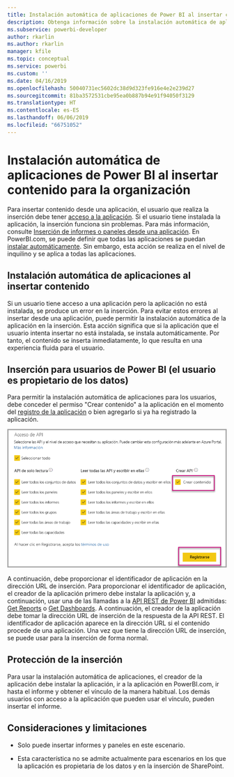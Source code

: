 ```yaml
---
title: Instalación automática de aplicaciones de Power BI al insertar contenido para la organización
description: Obtenga información sobre la instalación automática de aplicaciones de Power BI al insertar contenido para la organización.
ms.subservice: powerbi-developer
author: rkarlin
ms.author: rkarlin
manager: kfile
ms.topic: conceptual
ms.service: powerbi
ms.custom: ''
ms.date: 04/16/2019
ms.openlocfilehash: 50040731ec5602dc38d9d323fe916e4e2e239d27
ms.sourcegitcommit: 81ba3572531cbe95ea0b887b94e91f94050f3129
ms.translationtype: HT
ms.contentlocale: es-ES
ms.lasthandoff: 06/06/2019
ms.locfileid: "66751052"
---
```

# <a name="auto-install-power-bi-apps-when-embedding-for-your-organization"></a>Instalación automática de aplicaciones de Power BI al insertar contenido para la organización

Para insertar contenido desde una aplicación, el usuario que realiza la inserción debe tener [acceso a la aplicación](../service-create-distribute-apps.md). Si el usuario tiene instalada la aplicación, la inserción funciona sin problemas. Para más información, consulte [Inserción de informes o paneles desde una aplicación](embed-from-apps.md). En PowerBI.com, se puede definir que todas las aplicaciones se puedan [instalar automáticamente](https://powerbi.microsoft.com/blog/automatically-install-apps/). Sin embargo, esta acción se realiza en el nivel de inquilino y se aplica a todas las aplicaciones.

## <a name="auto-install-app-on-embedding"></a>Instalación automática de aplicaciones al insertar contenido

Si un usuario tiene acceso a una aplicación pero la aplicación no está instalada, se produce un error en la inserción. Para evitar estos errores al insertar desde una aplicación, puede permitir la instalación automática de la aplicación en la inserción. Esta acción significa que si la aplicación que el usuario intenta insertar no está instalada, se instala automáticamente. Por tanto, el contenido se inserta inmediatamente, lo que resulta en una experiencia fluida para el usuario.

## <a name="embed-for-power-bi-users-user-owns-data"></a>Inserción para usuarios de Power BI (el usuario es propietario de los datos)

Para permitir la instalación automática de aplicaciones para los usuarios, debe conceder el permiso "Crear contenido" a la aplicación en el momento del [registro de la aplicación](register-app.md#register-with-the-power-bi-application-registration-tool) o bien agregarlo si ya ha registrado la aplicación.

![Crear contenido en el registro de la aplicación](media/embed-auto-install-app/register-app-create-content.png)

A continuación, debe proporcionar el identificador de aplicación en la dirección URL de inserción. Para proporcionar el identificador de aplicación, el creador de la aplicación primero debe instalar la aplicación y, a continuación, usar una de las llamadas a la [API REST de Power BI](https://docs.microsoft.com/rest/api/power-bi/) admitidas: [Get Reports](https://docs.microsoft.com/rest/api/power-bi/reports/getreports) o [Get Dashboards](https://docs.microsoft.com/rest/api/power-bi/dashboards/getdashboards). A continuación, el creador de la aplicación debe tomar la dirección URL de inserción de la respuesta de la API REST. El identificador de aplicación aparece en la dirección URL si el contenido procede de una aplicación.  Una vez que tiene la dirección URL de inserción, se puede usar para la inserción de forma normal.

## <a name="secure-embed"></a>Protección de la inserción

Para usar la instalación automática de aplicaciones, el creador de la aplicación debe instalar la aplicación, ir a la aplicación en PowerBI.com, ir hasta el informe y obtener el vínculo de la manera habitual. Los demás usuarios con acceso a la aplicación que pueden usar el vínculo, pueden insertar el informe.

## <a name="considerations-and-limitations"></a>Consideraciones y limitaciones

* Solo puede insertar informes y paneles en este escenario.

* Esta característica no se admite actualmente para escenarios en los que la aplicación es propietaria de los datos y en la inserción de SharePoint.